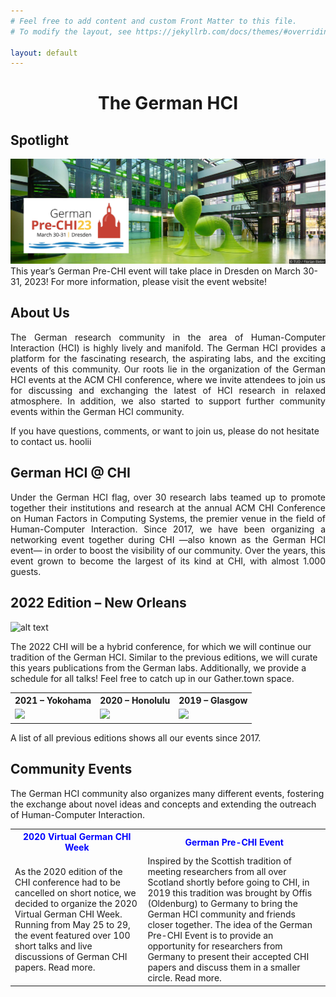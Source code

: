 ```yaml
---
# Feel free to add content and custom Front Matter to this file.
# To modify the layout, see https://jekyllrb.com/docs/themes/#overriding-theme-defaults

layout: default
---
```

<h1 align="center">The German HCI</h1> 

## Spotlight
![alt text](/images/prechi.jpg "Logo Title Text 1")
This year’s German Pre-CHI event will take place in Dresden on March 30-31, 2023! For more information, please visit the event website!

## About Us
<div align="justify">The German research community in the area of Human-Computer Interaction (HCI) is highly lively and manifold. The German HCI provides a platform for the fascinating research, the aspirating labs, and the exciting events of this community. Our roots lie in the organization of the German HCI events at the ACM CHI conference, where we invite attendees to join us for discussing and exchanging the latest of HCI research in relaxed atmosphere. In addition, we also started to support further community events within the German HCI community. </div>

If you have questions, comments, or want to join us, please do not hesitate to contact us.
hoolii
## German HCI @ CHI
<div align="justify">Under the German HCI flag, over 30 research labs teamed up to promote together their institutions and research at the annual ACM CHI Conference on Human Factors in Computing Systems, the premier venue in the field of Human-Computer Interaction. Since 2017, we have been organizing a networking event together during CHI —also known as the German HCI event— in order to boost the visibility of our community. Over the years, this event grown to become the largest of its kind at CHI, with almost 1.000 guests. </div>

## 2022 Edition – New Orleans

![alt text](https://raw.githubusercontent.com/Kevacasiete/kevacasiete.github.io/master/images/chi.jpg "Chi")

The 2022 CHI will be a hybrid conference, for which we will continue our tradition of the German HCI. Similar to the previous editions, we will curate this years publications from the German labs. Additionally, we provide a schedule for all talks! Feel free to catch up in our Gather.town space.
<d1>
  <table style="width:100%">
    <tr>
     <th>2021 – Yokohama</th>
     <th>2020 – Honolulu</th>
     <th>2019 – Glasgow</th>
   </tr>
   <tr>
    <td><img src="https://raw.githubusercontent.com/Kevacasiete/kevacasiete.github.io/master/images/german1.jpg" ></td>
    <td><img src="https://raw.githubusercontent.com/Kevacasiete/kevacasiete.github.io/master/images/german2.jpg" ></td>
    <td><img src="https://raw.githubusercontent.com/Kevacasiete/kevacasiete.github.io/master/images/german3.jpg" ></td>
   </tr>
  
  </table>
</d1>

A list of all previous editions shows all our events since 2017.

## Community Events
The German HCI community also organizes many different events, fostering the exchange about novel ideas and concepts and extending the outreach of Human-Computer Interaction.

<d1>
  <table style="width:100%">
    <tr>
      <th style="color:blue;">2020 Virtual German CHI Week</th>
      <th style="color:blue;">German Pre-CHI Event</th>
    </tr>
    <tr>
      <td>As the 2020 edition of the CHI conference had to be cancelled on short notice, we decided to organize the 2020 Virtual German CHI Week. Running from May 25 to 29, the event featured over 100 short talks and live discussions of German CHI papers. Read more.</td>
      <td>Inspired by the Scottish tradition of meeting researchers from all over Scotland shortly before going to CHI, in 2019 this tradition was brought by Offis (Oldenburg) to Germany to bring the German HCI community and friends closer together. The idea of the German Pre-CHI Event is to provide an opportunity for researchers from Germany to present their accepted CHI papers and discuss them in a smaller circle. Read more.</td>
    </tr>
  </table>
</d1>
